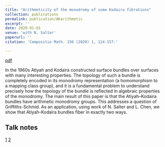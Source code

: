 ```yaml
---
title: "Arithmeticity of the monodromy of some Kodaira fibrations"
collection: publications
permalink: publication/AKarithmetic
excerpt: ''
date: 2020-01-01
venue: 'with N. Salter'
paperurl: ''
citation: 'Compositio Math. 156 (2020) 1, 114-157.'

---
```


[pdf](http://bena-tshishiku.github.io/files/papers/AKarithmetic.pdf)

In the 1960s Atiyah and Kodaira constructed surface bundles over 
surfaces with many interesting properties. The topology of such a 
bundle is completely encoded in its monodromy representation (a homomorphism to a mapping class group), 
and it is a fundamental problem to understand precisely how the topology of 
the bundle is reflected in algebraic properties of the monodromy. 
The main result of this paper is that the Atiyah–Kodaira bundles have arithmetic monodromy groups.
This addresses a question of Griffiths-Schmid. As an application, using work of N. Salter and L. Chen, 
we show that Atiyah-Kodaira bundles fiber in exactly two ways. 


## Talk notes 

[1](http://bena-tshishiku.github.io/files/talks/AKarithmetic1.pdf) 
[2](http://bena-tshishiku.github.io/files/talks/AKarithmetic2.pdf)
